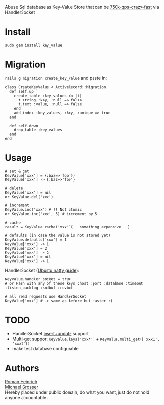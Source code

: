 Abuse Sql database as Key-Value Store that can be [750k-qps-crazy-fast](http://yoshinorimatsunobu.blogspot.com/2010/10/using-mysql-as-nosql-story-for.html) via HandlerSocket

Install
=======
    sudo gem install key_value

Migration
=========
`rails g migration create_key_value` and paste in:

    class CreateKeyValue < ActiveRecord::Migration
      def self.up
        create_table :key_values do |t|
          t.string :key, :null => false
          t.text :value, :null => false
        end
        add_index :key_values, :key, :unique => true
      end

      def self.down
        drop_table :key_values
      end
    end

Usage
=====

    # set & get
    KeyValue['xxx'] = {:baz=>'foo'})
    KeyValue['xxx'] -> {:baz=>'foo'}

    # delete
    KeyValue['xxx'] = nil
    or KeyValue.del('xxx')

    # increment
    KeyValue.inc('xxx') # !! Not atomic
    or KeyValue.inc('xxx', 5) # increment by 5

    # cache
    result = KeyValue.cache('xxx'){ ..something expensive.. }

    # defaults (in case the value is not stored yet)
    KeyValue.defaults['xxx'] = 1
    KeyValue['xxx'] -> 1
    KeyValue['xxx'] = 2
    KeyValue['xxx'] -> 2
    KeyValue['xxx'] = nil
    KeyValue['xxx'] -> 1

HandlerSocket ([Ubuntu natty guide](http://grosser.it/2011/05/14/installing-mysql-handlersocket-in-ubuntu-natty-for-ruby/)):

    KeyValue.handler_socket = true
    # or Hash with any of these keys :host :port :database :timeout :listen_backlog :sndbuf :rcvbuf

    # all read requests use HandlerSocket
    KeyValue['xxx'] # -> same as before but faster :)

TODO
====
 - HandlerSocket [insert+update](https://github.com/miyucy/handlersocket/blob/master/ext/handler_socket.cc#L364) support
 - Multi-get support `KeyValue.keys('xxx*')` + `KeyValue.multi_get(['xxx1', 'xxx2'])`
 - make test database configurable

Authors
=======
[Roman Heinrich](https://github.com/mindreframer)<br/>
[Michael Grosser](http://grosser.it)<br/>
Hereby placed under public domain, do what you want, just do not hold anyone accountable...
